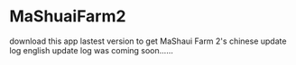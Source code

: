 # MaShuaiFarm2
download this app lastest version to get MaShaui Farm 2's chinese update log
english update log was coming soon......